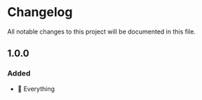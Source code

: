 # Changelog

All notable changes to this project will be documented in this file.

## 1.0.0

### Added

- 🎉 Everything
